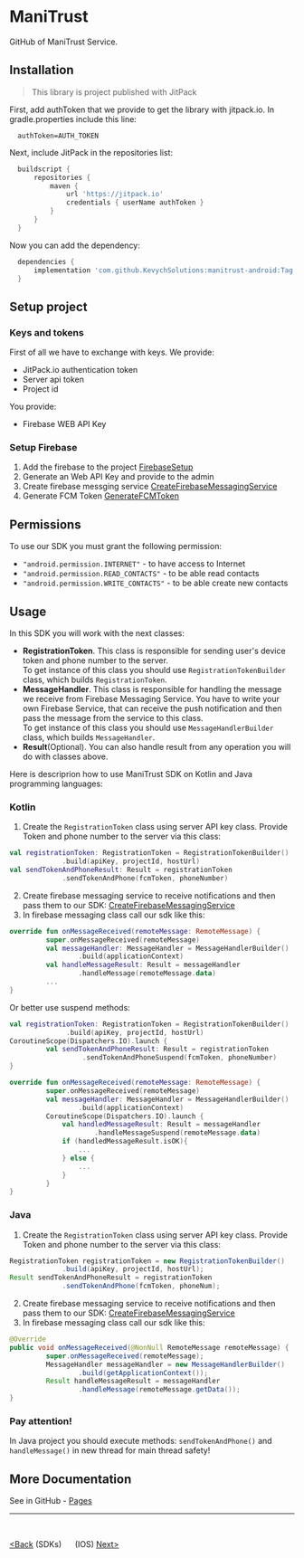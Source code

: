 # ManiTrust
GitHub of ManiTrust Service.

## Installation
> This library is project published with JitPack

First, add authToken that we provide to get the library with jitpack.io.
In gradle.properties include this line:
```
  authToken=AUTH_TOKEN
```
Next, include JitPack in the repositories list:
```groovy
  buildscript {
      repositories {
          maven {
              url 'https://jitpack.io'
              credentials { userName authToken }
          }
      }
  }
```
Now you can add the dependency:
```groovy
  dependencies {
      implementation 'com.github.KevychSolutions:manitrust-android:Tag'
  }
```
## Setup project
### Keys and tokens
First of all we have to exchange with keys.
We provide:
- JitPack.io authentication token
- Server api token
- Project id

You provide:
- Firebase WEB API Key

### Setup Firebase
  1. Add the firebase to the project [FirebaseSetup](https://firebase.google.com/docs/android/setup)  <br />
  2. Generate an Web API Key and provide to the admin  <br />
  3. Create firebase messging service [CreateFirebaseMessagingService](https://firebase.google.com/docs/reference/android/com/google/firebase/messaging/FirebaseMessagingService)  <br />
  4. Generate FCM Token [GenerateFCMToken](https://firebase.google.com/docs/cloud-messaging/android/client#retrieve-the-current-registration-token)  <br />


## Permissions
To use our SDK you must grant the following permission:
- `"android.permission.INTERNET"` - to have access to Internet <br />
- `"android.permission.READ_CONTACTS"` - to be able read contacts <br />
- `"android.permission.WRITE_CONTACTS"` - to be able create new contacts <br />


## Usage

In this SDK you will work with the next classes: <br />
- **RegistrationToken**. This class is responsible for sending user's device token and phone number to the server. <br /> To get instance of this class you should use `RegistrationTokenBuilder` class, which builds `RegistrationToken`. <br />
- **MessageHandler**. This class is responsible for handling the message we receive from Firebase Messaging Service.
 You have to write your own Firebase Service, that can receive the push notification and
 then pass the message from the service to this class.  <br /> To get instance of this class you should use `MessageHandlerBuilder` class, which builds `MessageHandler`.
- **Result**(Optional). You can also handle result from any operation you will do with classes above.
 
 Here is descriprion how to use ManiTrust SDK on Kotlin and Java programming languages: 

### Kotlin
  1. Create the `RegistrationToken` class using server API key class. Provide Token and phone number to the server via this class:
  ```kotlin
  val registrationToken: RegistrationToken = RegistrationTokenBuilder()
               .build(apiKey, projectId, hostUrl)
  val sendTokenAndPhoneResult: Result = registrationToken
               .sendTokenAndPhone(fcmToken, phoneNumber)
  ```
  2. Create firebase messaging service to receive notifications and then pass them to our SDK:
  [CreateFirebaseMessagingService](https://firebase.google.com/docs/reference/android/com/google/firebase/messaging/FirebaseMessagingService)  <br />
  3. In firebase messaging class call our sdk like this:
  ```kotlin
  override fun onMessageReceived(remoteMessage: RemoteMessage) {
           super.onMessageReceived(remoteMessage)
           val messageHandler: MessageHandler = MessageHandlerBuilder()
                   .build(applicationContext)
           val handleMessageResult: Result = messageHandler
                   .handleMessage(remoteMessage.data)
           ...
  }
  ```
  Or better use suspend methods:
  ```kotlin
  val registrationToken: RegistrationToken = RegistrationTokenBuilder()
                .build(apiKey, projectId, hostUrl)
  CoroutineScope(Dispatchers.IO).launch {
           val sendTokenAndPhoneResult: Result = registrationToken
                    .sendTokenAndPhoneSuspend(fcmToken, phoneNumber)
  }
  ```
  ```kotlin
  override fun onMessageReceived(remoteMessage: RemoteMessage) {
           super.onMessageReceived(remoteMessage)
           val messageHandler: MessageHandler = MessageHandlerBuilder()
                   .build(applicationContext)
           CoroutineScope(Dispatchers.IO).launch {
               val handledMessageResult: Result = messageHandler
                       .handleMessageSuspend(remoteMessage.data)
               if (handledMessageResult.isOK){
                   ...
               } else {
                   ...
               }
           }
  }
  ```

### Java
  1. Create the `RegistrationToken` class using server API key class. Provide Token and phone number to the server via this class:
  ```java
  RegistrationToken registrationToken = new RegistrationTokenBuilder()
               .build(apiKey, projectId, hostUrl);
  Result sendTokenAndPhoneResult = registrationToken
               .sendTokenAndPhone(fcmToken, phoneNum);        
  ```
  2. Create firebase messaging service to receive notifications and then pass them to our SDK:
  [CreateFirebaseMessagingService](https://firebase.google.com/docs/reference/android/com/google/firebase/messaging/FirebaseMessagingService)  <br />
  3. In firebase messaging class call our sdk like this:
  ```java
  @Override
  public void onMessageReceived(@NonNull RemoteMessage remoteMessage) {
           super.onMessageReceived(remoteMessage);
           MessageHandler messageHandler = new MessageHandlerBuilder()
                   .build(getApplicationContext());
           Result handleMessageResult = messageHandler
                   .handleMessage(remoteMessage.getData());
  }
  ```
  
### Pay attention! 

  In Java project you should execute methods: `sendTokenAndPhone()` and `handleMessage()` in new thread for main thread safety!
  
## More Documentation
See in GitHub - [Pages](https://github.com/KevychSolutions/manitrust-docs/)
<hr />
<br />

[<Back](index) (SDKs)&nbsp;&nbsp;&nbsp;&nbsp;&nbsp;&nbsp;(IOS) [Next>](ios)
